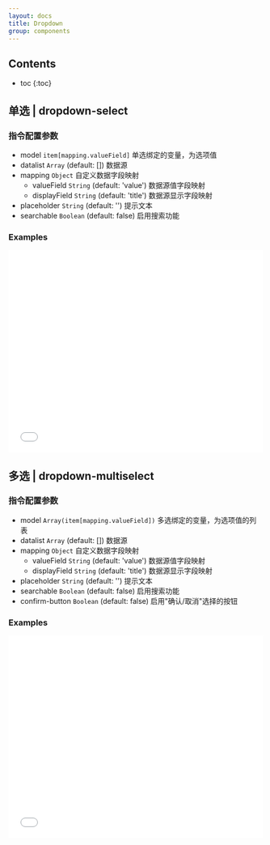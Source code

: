 ```yaml
---
layout: docs
title: Dropdown
group: components
---
```


## Contents

* toc
{:toc}

## 单选 | dropdown-select

### 指令配置参数

* model `item[mapping.valueField]` 单选绑定的变量，为选项值
* datalist `Array` (default: []) 数据源
* mapping `Object` 自定义数据字段映射
	* valueField `String` (default: 'value') 数据源值字段映射
	* displayField `String` (default: 'title') 数据源显示字段映射
* placeholder `String` (default: '') 提示文本
* searchable `Boolean` (default: false) 启用搜索功能

### Examples

<iframe width="100%" height="400" src="//jsfiddle.net/arzyu/9hsa6ds1/embedded/js,html,result/" allowfullscreen="allowfullscreen" frameborder="0"></iframe>

## 多选 | dropdown-multiselect

### 指令配置参数

* model `Array(item[mapping.valueField])` 多选绑定的变量，为选项值的列表
* datalist `Array` (default: []) 数据源
* mapping `Object` 自定义数据字段映射
	* valueField `String` (default: 'value') 数据源值字段映射
	* displayField `String` (default: 'title') 数据源显示字段映射
* placeholder `String` (default: '') 提示文本
* searchable `Boolean` (default: false) 启用搜索功能
* confirm-button `Boolean` (default: false) 启用"确认/取消"选择的按钮

### Examples

<iframe width="100%" height="400" src="//jsfiddle.net/arzyu/9hsa6ds1/embedded/js,html,result/" allowfullscreen="allowfullscreen" frameborder="0"></iframe>

